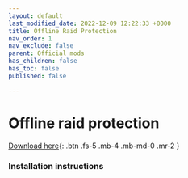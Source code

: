 ```yaml
---
layout: default
last_modified_date: 2022-12-09 12:22:33 +0000
title: Offline Raid Protection
nav_order: 1
nav_exclude: false
parent: Official mods
has_children: false
has_toc: false
published: false

---
```

# Offline raid protection

[Download here](https://github.com/LiF-x/OfflineRaidProtection/releases/latest){: .btn .fs-5 .mb-4 .mb-md-0 .mr-2 }

### Installation instructions